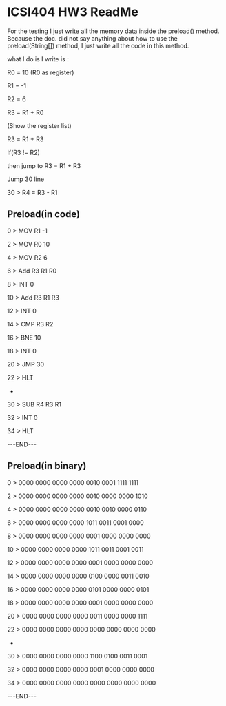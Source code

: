 # ICSI404 HW3 ReadMe

For the testing I just write all the memory data inside the preload() method.  Because the doc. did not say anything about how to use the preload(String[]) method, I just write all the code in this method.



what I do is I write is :

R0 = 10   (R0 as register)

R1 = -1

R2 = 6

R3 = R1 + R0

(Show the register list)

R3 = R1 + R3

If(R3 != R2)

then jump to R3 = R1 + R3

Jump 30 line

30 > R4 = R3 - R1



## Preload(in code)

0 > MOV R1 -1

2 > MOV R0 10

4 > MOV R2 6

6 > Add R3 R1 R0

8 > INT 0

10 > Add R3 R1 R3

12 > INT 0

14 > CMP R3 R2

16 > BNE 10

18 > INT 0

20 > JMP 30

22 > HLT

*

30 > SUB R4 R3 R1

32 > INT 0

34 > HLT

---END---





## Preload(in binary)

0 > 0000 0000 0000 0000 0010 0001 1111 1111 

2 > 0000 0000 0000 0000 0010 0000 0000 1010 

4 > 0000 0000 0000 0000 0010 0010 0000 0110

6 > 0000 0000 0000 0000 1011 0011 0001 0000

8 > 0000 0000 0000 0000 0001 0000 0000 0000

10 > 0000 0000 0000 0000 1011 0011 0001 0011

12 > 0000 0000 0000 0000 0001 0000 0000 0000

14 > 0000 0000 0000 0000 0100 0000 0011 0010

16 > 0000 0000 0000 0000 0101 0000 0000 0101

18 > 0000 0000 0000 0000 0001 0000 0000 0000

20 > 0000 0000 0000 0000 0011 0000 0000 1111

22 > 0000 0000 0000 0000 0000 0000 0000 0000

*

30 > 0000 0000 0000 0000 1100 0100 0011 0001

32 > 0000 0000 0000 0000 0001 0000 0000 0000

34 > 0000 0000 0000 0000 0000 0000 0000 0000



---END---